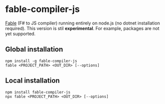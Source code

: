 # fable-compiler-js

[Fable](http://fable.io/) (F# to JS compiler) running entirely on node.js (no dotnet installation required). This version is stil **experimental**. For example, packages are not yet supported.

## Global installation

```shell
npm install -g fable-compiler-js
fable <PROJECT_PATH> <OUT_DIR> [--options]
```

## Local installation

```shell
npm install fable-compiler-js
npx fable <PROJECT_PATH> <OUT_DIR> [--options]
```
